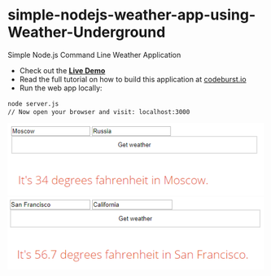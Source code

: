 # simple-nodejs-weather-app-using-Weather-Underground
Simple Node.js Command Line Weather Application

* Check out the **[Live Demo](https://simple-nodejs-weather-app-irhhpddsku.now.sh/)**
* Read the full tutorial on how to build this application at [codeburst.io](https://codeburst.io)
* Run the web app locally:
```
node server.js
// Now open your browser and visit: localhost:3000
```
![alt text](https://github.com/inventingthing/simple-nodejs-weather-app/blob/master/Capture.PNG "Works for International Locations")
![alt text](capture2.png "Works in the US too")

